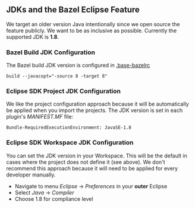 ## JDKs and the Bazel Eclipse Feature

We target an older version Java intentionally since we open source the feature publicly.
We want to be as inclusive as possible.
Currently the supported JDK is **1.8**.

### Bazel Build JDK Configuration

The Bazel build JDK version is configured in [.base-bazelrc](../../.base-bazelrc)

```
build --javacopt="-source 8 -target 8"
```

### Eclipse SDK Project JDK Configuration

We like the project configuration approach because it will be automatically be applied when you import the projects.
The JDK version is set in each plugin's *MANIFEST.MF* file:

```
Bundle-RequiredExecutionEnvironment: JavaSE-1.8
```

### Eclipse SDK Workspace JDK Configuration

You can set the JDK version in your Workspace.
This will be the default in cases where the project does not define it (see above).
We don't recommend this approach because it will need to be applied for every developer manually.

- Navigate to menu *Eclipse* -> *Preferences* in your **outer** Eclipse
- Select *Java* -> *Compiler*
- Choose 1.8 for compliance level
